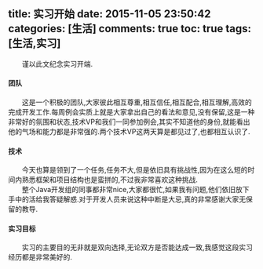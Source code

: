 title: 实习开始
date: 2015-11-05 23:50:42
categories: [生活]
comments: true
toc: true
tags: [生活,实习]
---

　　谨以此文纪念实习开端.

#### 团队

　　这是一个积极的团队,大家彼此相互尊重,相互信任,相互配合,相互理解,高效的完成开发工作.每周例会实质上就是大家拿出自己的看法和意见,没有保留,这是一种非常好的氛围和状态,技术VP和我们一同参加例会,其实不知道他的身份,就能看出他的气场和能力都是非常强的.两个技术VP这两天算是都见过了,也都相互认识了. 

#### 技术 
　　今天也算是领到了一个任务,任务不大,但是依旧具有挑战性,因为在这么短的时间内熟悉框架和项目结构也是蛮拼的,不过我非常喜欢这种挑战.  
　　整个Java开发组的同事都非常nice,大家都很忙,如果我有问题,他们依旧放下手中的活给我答疑解惑.对于开发人员来说这种中断是大忌,真的非常感谢大家无保留的教导.  

#### 实习目标  
　　实习的主要目的无非就是双向选择,无论双方是否能达成一致,我感觉这段实习经历都是非常美好的.

